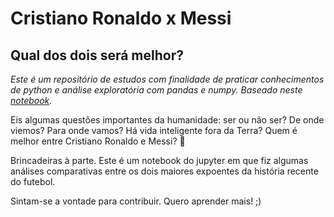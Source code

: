 # Cristiano Ronaldo x Messi
## Qual dos dois será melhor?

*Este é um repositório de estudos com finalidade de praticar conhecimentos de python e análise exploratória com pandas e numpy. Baseado neste [notebook](https://www.kaggle.com/code/ahmedterry/cristiano-ronaldo-vs-lionel-messi-goals-eda).*

Eis algumas questões importantes da humanidade: ser ou não ser? De onde viemos? Para onde vamos? Há vida inteligente fora da Terra? Quem é melhor entre Cristiano Ronaldo e Messi? 🤯

Brincadeiras à parte. Este é um notebook do jupyter em que fiz algumas análises comparativas entre os dois maiores expoentes da história recente do futebol.

Sintam-se a vontade para contribuir. Quero aprender mais! ;)
